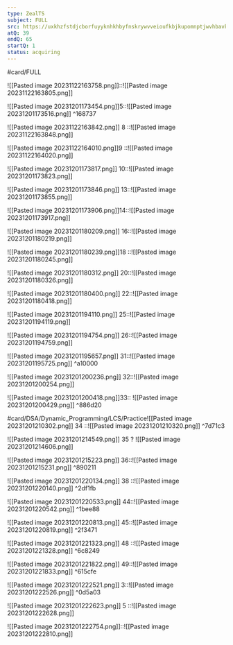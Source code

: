 ```yaml
---
type: ZealTS
subject: FULL
src: https://uxkhzfstdjcborfuyyknhkhbyfnskrywvveioufkbjkupomnptjwvhbavkysuhi.vercel.app/solution.html?testId=63ad76338883d4465333d133
atQ: 39
endQ: 65
startQ: 1
status: acquiring
---
```

#card/FULL 

![[Pasted image 20231122163758.png]]::![[Pasted image 20231122163805.png]]

![[Pasted image 20231201173454.png]]5::![[Pasted image 20231201173516.png]] ^168737


![[Pasted image 20231122163842.png]] 8 ::![[Pasted image 20231122163848.png]]

![[Pasted image 20231122164010.png]]9 
::![[Pasted image 20231122164020.png]]

![[Pasted image 20231201173817.png]] 10::![[Pasted image 20231201173823.png]]

![[Pasted image 20231201173846.png]] 13::![[Pasted image 20231201173855.png]]

![[Pasted image 20231201173906.png]]14::![[Pasted image 20231201173917.png]] <!--SR:!2024-01-17,2,150-->

![[Pasted image 20231201180209.png]] 16::![[Pasted image 20231201180219.png]]

![[Pasted image 20231201180239.png]]18 ::![[Pasted image 20231201180245.png]]

![[Pasted image 20231201180312.png]] 20::![[Pasted image 20231201180326.png]]

![[Pasted image 20231201180400.png]] 22::![[Pasted image 20231201180418.png]]

![[Pasted image 20231201194110.png]] 25::![[Pasted image 20231201194119.png]]

![[Pasted image 20231201194754.png]] 26::![[Pasted image 20231201194759.png]]

![[Pasted image 20231201195657.png]] 31::![[Pasted image 20231201195725.png]] ^a10000

![[Pasted image 20231201200236.png]] 32::![[Pasted image 20231201200254.png]]

![[Pasted image 20231201200418.png]]33:: ![[Pasted image 20231201200429.png]] ^886d20

#card/DSA/Dynamic_Programming/LCS/Practice![[Pasted image 20231201210302.png]] 34
::![[Pasted image 20231201210320.png]] ^7d71c3

![[Pasted image 20231201214549.png]] 35
?
![[Pasted image 20231201214606.png]]

![[Pasted image 20231201215223.png]] 36::![[Pasted image 20231201215231.png]] ^890211

![[Pasted image 20231201220134.png]] 38
::![[Pasted image 20231201220140.png]] ^2df1fb

![[Pasted image 20231201220533.png]] 44::![[Pasted image 20231201220542.png]] ^1bee88

![[Pasted image 20231201220813.png]] 45::![[Pasted image 20231201220819.png]] ^2f3471

![[Pasted image 20231201221323.png]] 48
::![[Pasted image 20231201221328.png]] ^6c8249

![[Pasted image 20231201221822.png]] 49::![[Pasted image 20231201221833.png]] ^615cfe

![[Pasted image 20231201222521.png]] 3::![[Pasted image 20231201222526.png]] ^0d5a03

![[Pasted image 20231201222623.png]] 5
::![[Pasted image 20231201222628.png]]

![[Pasted image 20231201222754.png]]::![[Pasted image 20231201222810.png]]

